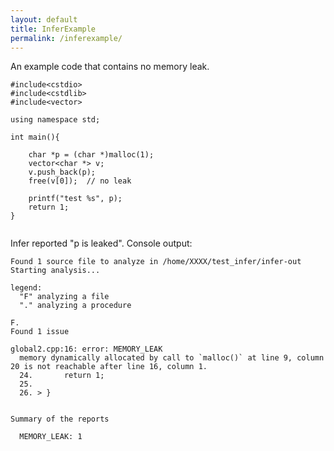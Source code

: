 ```yaml
---
layout: default
title: InferExample
permalink: /inferexample/
---
```


An example code that contains no memory leak. 


```
#include<cstdio>
#include<cstdlib>
#include<vector>

using namespace std;

int main(){

    char *p = (char *)malloc(1);
    vector<char *> v;
    v.push_back(p);
    free(v[0]);  // no leak
  
    printf("test %s", p);
    return 1;
}


```

Infer reported "p is leaked". 
Console output: 

```
Found 1 source file to analyze in /home/XXXX/test_infer/infer-out
Starting analysis...

legend:
  "F" analyzing a file
  "." analyzing a procedure

F.
Found 1 issue

global2.cpp:16: error: MEMORY_LEAK
  memory dynamically allocated by call to `malloc()` at line 9, column 20 is not reachable after line 16, column 1.
  24.       return 1;
  25.   
  26. > }


Summary of the reports

  MEMORY_LEAK: 1
```